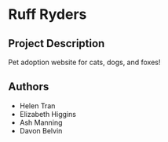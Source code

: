 # Ruff Ryders 
## Project Description
Pet adoption website for cats, dogs, and foxes!

## Authors
- Helen Tran
- Elizabeth Higgins
- Ash Manning
- Davon Belvin